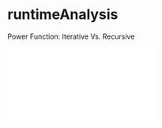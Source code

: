# runtimeAnalysis
 Power Function: Iterative Vs. Recursive

![Article](RuntimeAnalysis-IterativeVsRecursivePowerFunction.pdf)
